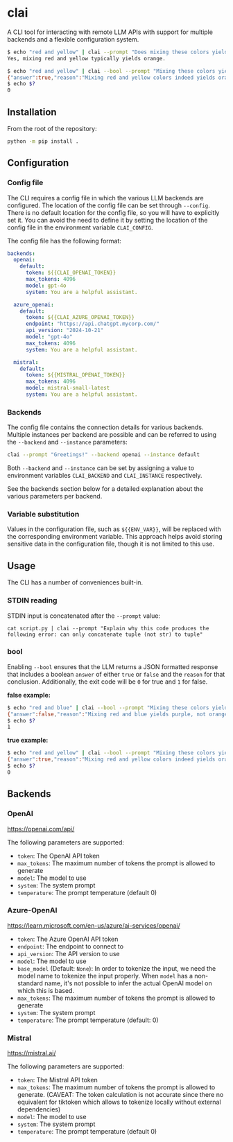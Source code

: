 # clai

A CLI tool for interacting with remote LLM APIs with support for multiple
backends and a flexible configuration system.

```bash
$ echo "red and yellow" | clai --prompt "Does mixing these colors yield orange?"
Yes, mixing red and yellow typically yields orange.
```

```bash
$ echo "red and yellow" | clai --bool --prompt "Mixing these colors yields orange."                
{"answer":true,"reason":"Mixing red and yellow colors indeed yields orange, which is a basic principle of color theory. The context provided is sufficient as it directly states the colors involved an the resulting color."}
$ echo $?
0
```

## Installation

From the root of the repository:

```bash
python -m pip install .
```

## Configuration

### Config file

The CLI requires a config file in which the various LLM backends are
configured. The location of the config file can be set through `--config`.
There is no default location for the config file, so you will have to
explicitly set it. You can avoid the need to define it by setting
the location of the config file in the environment variable `CLAI_CONFIG`.

The config file has the following format:

```yaml
backends:
  openai:
    default:
      token: ${{CLAI_OPENAI_TOKEN}}
      max_tokens: 4096
      model: gpt-4o
      system: You are a helpful assistant.

  azure_openai:
    default:
      token: ${{CLAI_AZURE_OPENAI_TOKEN}}
      endpoint: "https://api.chatgpt.mycorp.com/"
      api_version: "2024-10-21"
      model: "gpt-4o"
      max_tokens: 4096
      system: You are a helpful assistant.

  mistral:
    default:
      token: ${{MISTRAL_OPENAI_TOKEN}}
      max_tokens: 4096
      model: mistral-small-latest
      system: You are a helpful assistant.
```

### Backends

The config file contains the connection details for various backends.
Multiple instances per backend are possible and can be referred to using the
`--backend` and `--instance` parameters:

```bash
clai --prompt "Greetings!" --backend openai --instance default
```

Both `--backend` and `--instance` can be set by assigning a value to
environment variables `CLAI_BACKEND` and `CLAI_INSTANCE` respectively.

See the backends section below for a detailed explanation about the various
parameters per backend.

### Variable substitution

Values in the configuration file, such as `${{ENV_VAR}}`, will be replaced
with the corresponding environment variable. This approach helps avoid
storing sensitive data in the configuration file, though it is not limited to
this use.

## Usage

The CLI has a number of conveniences built-in.

### STDIN reading

STDIN input is concatenated after the `--prompt` value:

```
cat script.py | clai --prompt "Explain why this code produces the following error: can only concatenate tuple (not str) to tuple"
```

### bool

Enabling `--bool` ensures that the LLM returns a JSON formatted response that
includes a boolean `answer` of either `true` or `false` and the `reason` for
that conclusion. Additionally, the exit code will be `0` for true and `1` for
false.

**false example:**
```bash
$ echo "red and blue" | clai --bool --prompt "Mixing these colors yields orange."
{"answer":false,"reason":"Mixing red and blue yields purple, not orange. The context was sufficient as it clearly stated the colors to be mixed."}
$ echo $?
1
```

**true example:**
```bash
$ echo "red and yellow" | clai --bool --prompt "Mixing these colors yields orange."                
{"answer":true,"reason":"Mixing red and yellow colors indeed yields orange, which is a basic principle of color theory. The context provided is sufficient as it directly states the colors involved an the resulting color."}
$ echo $?
0
```

## Backends

### OpenAI

https://openai.com/api/

The following parameters are supported:

- `token`: The OpenAI API token
- `max_tokens`: The maximum number of tokens the prompt is allowed to generate
- `model`: The model to use
- `system`: The system prompt
- `temperature`: The prompt temperature (default 0)

### Azure-OpenAI

https://learn.microsoft.com/en-us/azure/ai-services/openai/

- `token`: The Azure OpenAI API token
- `endpoint`: The endpoint to connect to
- `api_version`: The API version to use
- `model`: The model to use
- `base_model` (Default: `None`): In order to tokenize the input, we need the
  model name to tokenize the input properly. When `model` has a non-standard
  name, it's not possible to infer the actual OpenAI model on which this is
  based.
- `max_tokens`: The maximum number of tokens the prompt is allowed to generate
- `system`: The system prompt
- `temperature`: The prompt temperature (default: 0)

### Mistral

https://mistral.ai/

The following parameters are supported:

- `token`: The Mistral API token
- `max_tokens`: The maximum number of tokens the prompt is allowed to
  generate. (CAVEAT: The token calculation is not accurate since there no
  equivalent for tiktoken which allows to tokenize locally without external
  dependencies)
- `model`: The model to use
- `system`: The system prompt
- `temperature`: The prompt temperature (default 0)
